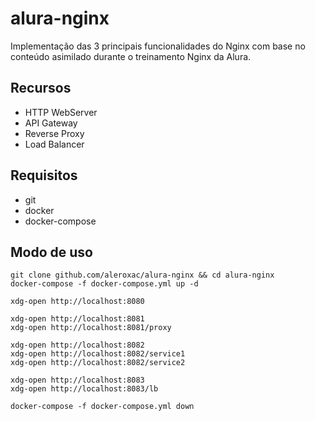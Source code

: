 # alura-nginx
Implementação das 3 principais funcionalidades do Nginx com base no conteúdo asimilado durante o treinamento Nginx da Alura.

## Recursos
- HTTP WebServer
- API Gateway
- Reverse Proxy
- Load Balancer

## Requisitos
- git
- docker
- docker-compose

## Modo de uso
``` shell
git clone github.com/aleroxac/alura-nginx && cd alura-nginx
docker-compose -f docker-compose.yml up -d

xdg-open http://localhost:8080

xdg-open http://localhost:8081
xdg-open http://localhost:8081/proxy

xdg-open http://localhost:8082
xdg-open http://localhost:8082/service1
xdg-open http://localhost:8082/service2

xdg-open http://localhost:8083
xdg-open http://localhost:8083/lb

docker-compose -f docker-compose.yml down
```